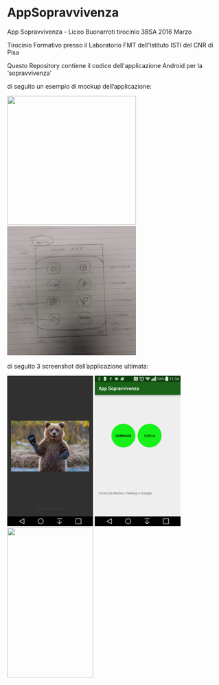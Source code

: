 # AppSopravvivenza
App Sopravvivenza - Liceo Buonarroti tirocinio 3BSA 2016 Marzo


Tirocinio Formativo presso il Laboratorio FMT dell'Istituto ISTI del CNR di Pisa

Questo Repository contiene il codice dell'applicazione Android 
per la ‘sopravvivenza’

di seguito un esempio di mockup dell’applicazione:


<img src="img/mockup1.jpg" data-canonical-src="img/mockup1.jpg" width="300" height="300" />
<img src="img/mockup2.jpg" data-canonical-src="img/mockup1.jpg" width="300" height="300" />


di seguito 3 screenshot dell’applicazione ultimata:

<img src="img/Screenshot_1.jpg" data-canonical-src="img/mockup1.jpg" width="200" height="350" />
<img src="img/Screenshot_2.jpg" data-canonical-src="img/mockup1.jpg" width="200" height="350" />
<img src="img/Screenshot_3.jpg" data-canonical-src="img/mockup1.jpg" width="200" height="350" />

